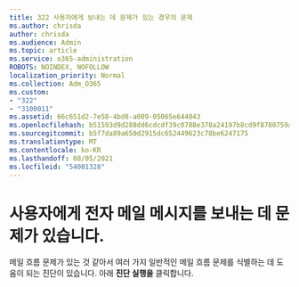 ```yaml
---
title: 322 사용자에게 보내는 데 문제가 있는 경우의 문제
ms.author: chrisda
author: chrisda
ms.audience: Admin
ms.topic: article
ms.service: o365-administration
ROBOTS: NOINDEX, NOFOLLOW
localization_priority: Normal
ms.collection: Adm_O365
ms.custom:
- "322"
- "3100011"
ms.assetid: 66c651d2-7e58-4bd8-a009-05065e644043
ms.openlocfilehash: b51593d9d288dd6cdcdf39c0788e378a24197b8cd9f8780759af6d7462843a75
ms.sourcegitcommit: b5f7da89a650d2915dc652449623c78be6247175
ms.translationtype: MT
ms.contentlocale: ko-KR
ms.lasthandoff: 08/05/2021
ms.locfileid: "54001328"
---
```

# <a name="a-user-is-having-issues-sending-email-messages"></a>사용자에게 전자 메일 메시지를 보내는 데 문제가 있습니다.

메일 흐름 문제가 있는 것 같아서 여러 가지 일반적인 메일 흐름 문제를 식별하는 데 도움이 되는 진단이 있습니다. 아래 **진단 실행을** 클릭합니다.
